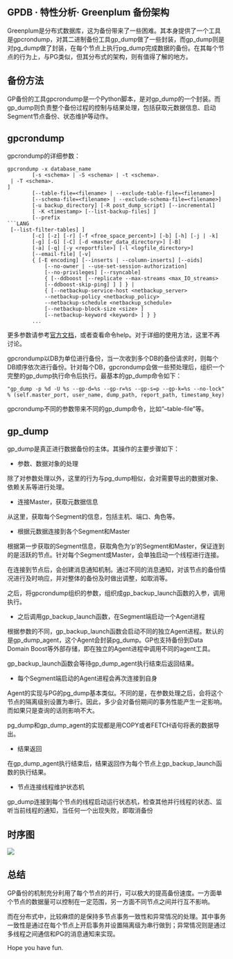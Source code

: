 ## GPDB · 特性分析· Greenplum 备份架构


Greenplum是分布式数据库，这为备份带来了一些困难。其本身提供了一个工具是gpcrondump，对其二进制备份工具gp_dump做了一些封装，而gp_dump则是对pg_dump做了封装，在每个节点上执行pg_dump完成数据的备份。在其每个节点的行为上，与PG类似，但其分布式的架构，则有值得了解的地方。  

## 备份方法


GP备份的工具gpcrondump是一个Python脚本，是对gp_dump的一个封装。而gp_dump则负责整个备份过程的控制与结果处理，包括获取元数据信息、启动Segment节点备份、状态维护等动作。  

## gpcrondump


gpcrondump的详细参数：  

```LANG
gpcrondump -x database_name 
		[-s <schema> | -S <schema> | -t <schema>.
 | -T <schema>.
]
		[--table-file=<filename> | --exclude-table-file=<filename>]
		[--schema-file=<filename> | --exclude-schema-file=<filename>] 
		[-u backup_directory] [-R post_dump_script] [--incremental] 
		[ -K <timestamp> [--list-backup-files] ] 
		[--prefix
```LANG
 [--list-filter-tables] ]
		[-c] [-z] [-r] [-f <free_space_percent>] [-b] [-h] [-j | -k] 
		[-g] [-G] [-C] [-d <master_data_directory>] [-B] 
		[-a] [-q] [-y <reportfile>] [-l <logfile_directory>]
		[--email-file] [-v]
		{ [-E encoding] [--inserts | --column-inserts] [--oids]
			[--no-owner | --use-set-session-authorization] 
			[--no-privileges] [--rsyncable] 
			{ [--ddboost [--replicate --max-streams <max_IO_streams> 
			[--ddboost-skip-ping] ] ] } |
			{ [--netbackup-service-host <netbackup_server> 
			--netbackup-policy <netbackup_policy> 
			--netbackup-schedule <netbackup_schedule> 
			[--netbackup-block-size <size> ] 
			[--netbackup-keyword <keyword> ] } }
     	...

```


更多参数请参考[官方文档][1]，或者查看命令help。对于详细的使用方法，这里不再讨论。  


gpcrondump以DB为单位进行备份，当一次收到多个DB的备份请求时，则每个DB顺序依次进行备份。针对每个DB，gpcrondump会做一些预处理后，组织一个完整的gp_dump执行命令后执行。最基本的gp_dump命令如下：  

```LANG
"gp_dump -p %d -U %s --gp-d=%s --gp-r=%s --gp-s=p --gp-k=%s --no-lock" % (self.master_port, user_name, dump_path, report_path, timestamp_key)

```


gpcrondump不同的参数带来不同的gp_dump命令，比如“–table-file”等。  

## gp_dump


gp_dump是真正进行数据备份的主体。其操作的主要步骤如下：  


* 参数、数据对象的处理  


除了对参数处理以外，这里的行为与pg_dump相似，会对需要导出的数据对象、依赖关系等进行处理。  

  
* 连接Master，获取元数据信息  


从这里，获取每个Segment的信息，包括主机、端口、角色等。  

  
* 根据元数据连接到各个Segment和Master  


根据第一步获取的Segment信息，获取角色为’p’的Segment和Master，保证连到的是活跃的节点。针对每个Segment或Master，会单独启动一个线程进行连接。  


在连接到节点后，会创建消息通知机制。通过不同的消息通知，对该节点的备份情况进行及时响应，并对整体的备份及时做出调整，如取消等。  


之后，将gpcrondump组织的参数，组织成gp_backup_launch函数的入参，调用执行。  

  
* 之后调用gp_backup_launch函数，在Segment端启动一个Agent进程  


根据参数的不同，gp_backup_launch函数会启动不同的独立Agent进程。默认的是gp_dump_agent，这个Agent会封装pg_dump。GP也支持备份到Data Domain Boost等外部存储，即在独立的Agent进程中调用不同的agent工具。  


gp_backup_launch函数会等待gp_dump_agent执行结束后返回结果。  

  
* 每个Segment端启动的Agent进程会再次连接到自身  


Agent的实现与PG的pg_dump基本类似。不同的是，在参数处理之后，会将这个节点的隔离级别设置为串行。因此，多少会对备份期间的事务性能产生一定影响。而如果只是查询的话则影响不大。  


pg_dump和gp_dump_agent的实现都是用COPY或者FETCH语句将表的数据导出。  

  
* 结果返回  


在gp_dump_agent执行结束后，结果返回作为每个节点上gp_backup_launch函数的执行结果。  

  
* 节点连接线程维护状态机  


gp_dump连接到每个节点的线程启动运行状态机，检查其他并行线程的状态、监听当前线程的通知，当任何一个出现失败，即取消备份  


## 时序图


![][0]  

## 总结


GP备份的机制充分利用了每个节点的并行，可以极大的提高备份速度。一方面单个节点的数据量可以控制在一定范围，另一方面不同节点之间并行互不影响。  


而在分布式中，比较麻烦的是保持多节点事务一致性和异常情况的处理。其中事务一致性是通过在每个节点上开启事务并设置隔离级为串行做到；异常情况则是通过多线程之间通信和PG的消息通知来实现。  


Hope you have fun.  


[1]: http://gpdb.docs.pivotal.io/4320/utility_guide/admin_utilities/gpcrondump.html
[0]: http://img2.tbcdn.cn/L1/461/1/bc2aa1ce0ed3bc9bd515e162a3bf24d31b6786fc